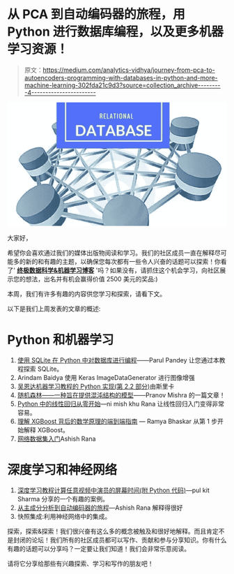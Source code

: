 # 从 PCA 到自动编码器的旅程，用 Python 进行数据库编程，以及更多机器学习资源！

> 原文：<https://medium.com/analytics-vidhya/journey-from-pca-to-autoencoders-programming-with-databases-in-python-and-more-machine-learning-302fda21c9d3?source=collection_archive---------4----------------------->

![](img/cff3fd638f54e9b5f29da133e3d23f20.png)

大家好，

希望你会喜欢通过我们的媒体出版物阅读和学习。我们的社区成员一直在解释尽可能多的新的和有趣的主题，以确保您每次都有一些令人兴奋的话题可以探索！你看了' [**终极数据科学&机器学习博客**](/analytics-vidhya/ultimate-machine-learning-blogathon-amazing-prizes-ee518d2b72f4) '吗？如果没有，请抓住这个机会学习，向社区展示您的想法，出名并有机会赢得价值 2500 美元的奖品:)

本周，我们有许多有趣的内容供您学习和探索，请看下文。

以下是我们上周发表的文章的概述:

# Python 和机器学习

1.  [使用 SQLite 在 Python 中对数据库进行编程](/analytics-vidhya/programming-with-databases-in-python-using-sqlite-4cecbef51ab9)——Parul Pandey 让您通过本教程探索 SQLite。
2.  Arindam Baidya 使用 Keras ImageDataGenerator 进行图像增强
3.  [吴恩达机器学习教程的 Python 实现(第 2.2 部分)](/analytics-vidhya/python-implementation-of-andrew-ngs-machine-learning-course-part-2-2-dceff1a12a12)由斯里卡
4.  [随机森林——一种旨在提供混沌结构的模型](/analytics-vidhya/random-forest-a-model-designed-to-provide-structure-in-chaos-e267d559ca04)——Pranov Mishra 的一篇文章！
5.  [Python 中的线性回归从零开始](/analytics-vidhya/linear-regression-in-python-from-scratch-24db98184276)—ni mish khu Rana 让线性回归入门变得非常容易。
6.  [理解 XGBoost 背后的数学原理的端到端指南](/analytics-vidhya/an-end-to-end-guide-to-understand-the-math-behind-xgboost-72c07acb4afb) — Ramya Bhaskar 从第 1 步开始解释 XGBoost。
7.  [网络数据集入门](/analytics-vidhya/getting-started-with-network-datasets-92ec54958c07)Ashish Rana

# 深度学习和神经网络

1.  [深度学习教程计算任意视频中演员的屏幕时间(附 Python 代码)](/analytics-vidhya/deep-learning-tutorial-to-calculate-the-screen-time-of-actors-in-any-video-with-python-codes-a26e12daba0c)—pul kit Sharma 分享的一个有趣的案例。
2.  [从主成分分析到自动编码器的旅程](/analytics-vidhya/journey-from-principle-component-analysis-to-autoencoders-e60d066f191a)—Ashish Rana 解释得很好
3.  快照集成:利用神经网络中的集成。

探索，探索&探索！我们很兴奋有这么多的概念被触及和很好地解释。而且肯定不是封闭的论坛！我们所有的社区成员都可以写作、贡献和参与分享知识。你有什么有趣的话题可以分享吗？一定要让我们知道！我们会非常乐意阅读。

请将它分享给那些有兴趣探索、学习和写作的朋友吧！